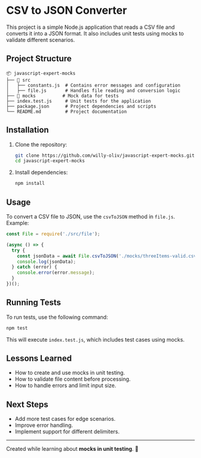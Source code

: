 # CSV to JSON Converter

This project is a simple Node.js application that reads a CSV file and converts it into a JSON format. It also includes unit tests using mocks to validate different scenarios.

## Project Structure

```
📦 javascript-expert-mocks
├── 📂 src
│   ├── constants.js  # Contains error messages and configuration
│   ├── file.js       # Handles file reading and conversion logic
├── 📂 mocks          # Mock data for tests
├── index.test.js     # Unit tests for the application
├── package.json      # Project dependencies and scripts
└── README.md         # Project documentation
```

## Installation

1. Clone the repository:
   ```sh
   git clone https://github.com/willy-oliv/javascript-expert-mocks.git
   cd javascript-expert-mocks
   ```

2. Install dependencies:
   ```sh
   npm install
   ```

## Usage

To convert a CSV file to JSON, use the `csvToJSON` method in `file.js`. Example:

```js
const File = require('./src/file');

(async () => {
  try {
    const jsonData = await File.csvToJSON('./mocks/threeItems-valid.csv');
    console.log(jsonData);
  } catch (error) {
    console.error(error.message);
  }
})();

```

## Running Tests

To run tests, use the following command:
```sh
npm test
```
This will execute `index.test.js`, which includes test cases using mocks.

## Lessons Learned

- How to create and use mocks in unit testing.
- How to validate file content before processing.
- How to handle errors and limit input size.

## Next Steps

- Add more test cases for edge scenarios.
- Improve error handling.
- Implement support for different delimiters.

---
Created while learning about **mocks in unit testing**. 🚀